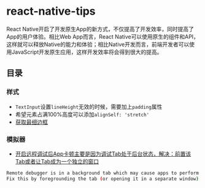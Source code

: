 # react-native-tips

React Native开启了开发原生App的新方式，不仅提高了开发效率，同时提高了App的用户体验。相比Web App而言，React Native可以使用原生的组件和API，这样就可以释放Native的能力和体验；相比Native开发而言，前端开发者可以使用JavaScript开发原生应用，这样开发效率将会得到很大的提高。

## 目录

### 样式

* `TextInput`设置`lineHeight`无效的时候，需要加上`padding`属性
* 希望元素占满100%高度可以添加`alignSelf: 'stretch'`
* [获取最细边框](layout/get-most-thin-border.md)

### 模拟器

* [开启远程调试后App卡顿主要是因为调试Tab处于后台状态，解决：前置该Tab或者让Tab成为一个独立的窗口](https://github.com/facebook/react-native/issues/10559)
```sh
Remote debugger is in a background tab which may cause apps to perform slowly.
Fix this by foregrounding the tab (or opening it in a separate window).
```
